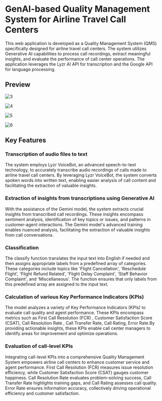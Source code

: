 
# GenAI-based Quality Management System for Airline Travel Call Centers

This web application is developed as a Quality Management System (QMS) specifically designed for airline travel call centers. The system utilizes Generative AI capabilities to process call recordings, extract meaningful insights, and evaluate the performance of call center operations. The application leverages the Lyzr AI API for transcription and the Google API for language processing.

## Preview
![3](https://github.com/Arunkumar132003/Web-development/assets/96881025/4c59203f-1718-484f-8649-3ccdab308d93)

![4](https://github.com/Arunkumar132003/Web-development/assets/96881025/2bd6d19e-d5a6-42c5-914b-0b20450dc262)

![5](https://github.com/Arunkumar132003/Web-development/assets/96881025/afe3a1c3-e224-4816-8a5f-037cd483c07a)

![6](https://github.com/Arunkumar132003/Gemini-Projects/assets/96881025/5046328b-8be4-4d3b-968d-1d1c89863240)


## Key Features

### Transcription of audio files to text

The system employs Lyzr VoiceBot, an advanced speech-to-text technology, to accurately transcribe audio recordings of calls made to airline travel call centers. By leveraging Lyzr VoiceBot, the system converts spoken words into written text, enabling easier analysis of call content and facilitating the extraction of valuable insights.

### Extraction of insights from transcriptions using Generative AI

With the assistance of the Gemini model, the system extracts crucial insights from transcribed call recordings. These insights encompass sentiment analysis, identification of key topics or issues, and patterns in customer-agent interactions. The Gemini model's advanced training enables nuanced analysis, facilitating the extraction of valuable insights from call conversations.

### Classification

The classify function translates the input text into English if needed and then assigns appropriate labels from a predefined array of categories. These categories include topics like 'Flight Cancellation', 'Reschedule Flight', 'Flight Refund Related', 'Flight Delay Complaint', 'Staff Behavior Complaint', and 'Miscellaneous'. The function ensures that only labels from this predefined array are assigned to the input text.

### Calculation of various Key Performance Indicators (KPIs)

The model analyzes a variety of Key Performance Indicators (KPIs) to evaluate call quality and agent performance. These KPIs encompass metrics such as First Call Resolution (FCR) , Customer Satisfaction Score (CSAT), Call Resolution Rate , Call Transfer Rate, Call Rating, Error Rate.By providing actionable insights, these KPIs enable call center managers to identify areas for improvement and optimize operations.


### Evaluation of call-level KPIs

Integrating call-level KPIs into a comprehensive Quality Management System empowers airline call centers to enhance customer service and agent performance. First Call Resolution (FCR) measures issue resolution efficiency, while Customer Satisfaction Score (CSAT) gauges customer happiness. Call Resolution Rate evaluates problem-solving success, Call Transfer Rate highlights training gaps, and Call Rating assesses call quality. Error Rate ensures information accuracy, collectively driving operational efficiency and customer satisfaction.

